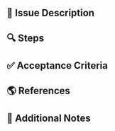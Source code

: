 ## 📘 Issue Description

## 🔍 Steps

## ✅ Acceptance Criteria

## 🌎 References

## 📜 Additional Notes
